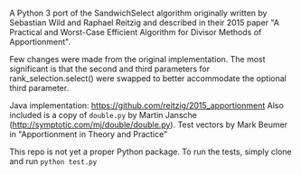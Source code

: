 A Python 3 port of the SandwichSelect algorithm originally written by Sebastian Wild and Raphael Reitzig and described in their 2015 paper "A Practical and Worst-Case Efficient Algorithm for Divisor Methods of Apportionment".

Few changes were made from the original implementation. The most significant is that the second and third parameters for rank_selection.select() were swapped to better accommodate the optional third parameter.

Java implementation: https://github.com/reitzig/2015_apportionment
Also included is a copy of `double.py` by Martin Jansche  (http://symptotic.com/mj/double/double.py).
Test vectors by Mark Beumer in "Apportionment in Theory and Practice"

This repo is not yet a proper Python package. To run the tests, simply clone and run `python test.py`
